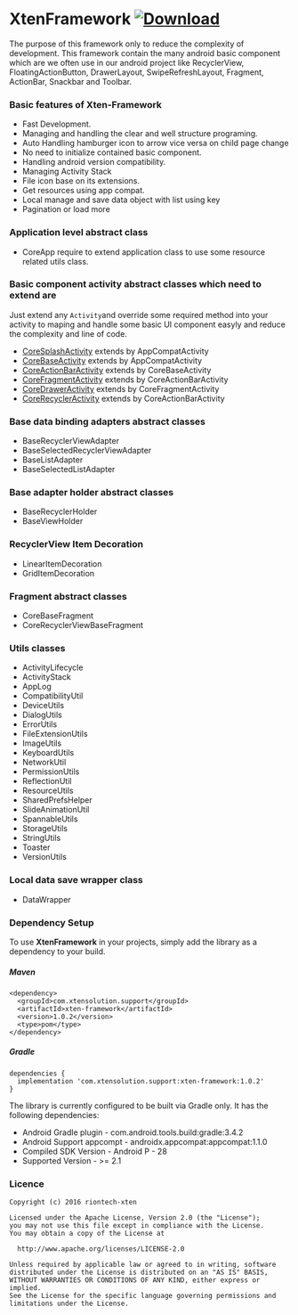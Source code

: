 # XtenFramework [ ![Download](https://api.bintray.com/packages/vaghelamithun/xtensolutions/xten-framework/images/download.svg) ](https://bintray.com/vaghelamithun/xtensolutions/xten-framework/_latestVersion)
The purpose of this framework only to reduce the complexity of development.
This framework contain the many android basic component which are we often
use in our android project like RecyclerView, FloatingActionButton, DrawerLayout,
SwipeRefreshLayout, Fragment, ActionBar, Snackbar and Toolbar.

### Basic features of Xten-Framework

- Fast Development.
- Managing and handling the clear and well structure programing.
- Auto Handling hamburger icon to arrow vice versa on child page change
- No need to initialize contained basic component.
- Handling android version compatibility.
- Managing Activity Stack
- File icon base on its extensions.
- Get resources using app compat.
- Local manage and save data object with list using key
- Pagination or load more

### Application level abstract class

- CoreApp require to extend application class to use some resource related utils class.

### Basic component activity abstract classes which need to extend are
Just extend any `Activity`and override some required method into your activity to maping and handle some basic UI component easyly and reduce the complexity and line of code.

- [CoreSplashActivity](https://github.com/riontech-xten/XtenFramework) extends by AppCompatActivity
- [CoreBaseActivity](https://github.com/riontech-xten/XtenFramework/blob/master/COREBASEACTIVITY.md) extends by AppCompatActivity
- [CoreActionBarActivity](https://github.com/riontech-xten/XtenFramework) extends by CoreBaseActivity
- [CoreFragmentActivity](https://github.com/riontech-xten/XtenFramework) extends by CoreActionBarActivity
- [CoreDrawerActivity](https://github.com/riontech-xten/XtenFramework) extends by CoreFragmentActivity
- [CoreRecyclerActivity](https://github.com/riontech-xten/XtenFramework) extends by CoreActionBarActivity

### Base data binding adapters abstract classes

- BaseRecyclerViewAdapter
- BaseSelectedRecyclerViewAdapter
- BaseListAdapter
- BaseSelectedListAdapter

### Base adapter holder abstract classes

- BaseRecyclerHolder
- BaseViewHolder

### RecyclerView Item Decoration

- LinearItemDecoration
- GridItemDecoration

### Fragment abstract classes

- CoreBaseFragment
- CoreRecyclerViewBaseFragment

### Utils classes

- ActivityLifecycle
- ActivityStack
- AppLog
- CompatibilityUtil
- DeviceUtils
- DialogUtils
- ErrorUtils
- FileExtensionUtils
- ImageUtils
- KeyboardUtils
- NetworkUtil
- PermissionUtils
- ReflectionUtil
- ResourceUtils
- SharedPrefsHelper
- SlideAnimationUtil
- SpannableUtils
- StorageUtils
- StringUtils
- Toaster
- VersionUtils

### Local data save wrapper class

- DataWrapper


### Dependency Setup
To use **XtenFramework** in your projects, simply add the library as a dependency to your build.

##### Maven
```
<dependency>
  <groupId>com.xtensolution.support</groupId>
  <artifactId>xten-framework</artifactId>
  <version>1.0.2</version>
  <type>pom</type>
</dependency>
```
##### Gradle
```
dependencies {
  implementation 'com.xtensolution.support:xten-framework:1.0.2'
}
```


The library is currently configured to be built via Gradle only. It has the following dependencies:

* Android Gradle plugin - com.android.tools.build:gradle:3.4.2
* Android Support appcompt - androidx.appcompat:appcompat:1.1.0
* Compiled SDK Version        - Android P - 28
* Supported Version           - >= 2.1


### Licence
```
Copyright (c) 2016 riontech-xten

Licensed under the Apache License, Version 2.0 (the "License");
you may not use this file except in compliance with the License.
You may obtain a copy of the License at

  http://www.apache.org/licenses/LICENSE-2.0

Unless required by applicable law or agreed to in writing, software
distributed under the License is distributed on an "AS IS" BASIS,
WITHOUT WARRANTIES OR CONDITIONS OF ANY KIND, either express or implied.
See the License for the specific language governing permissions and
limitations under the License.
```





